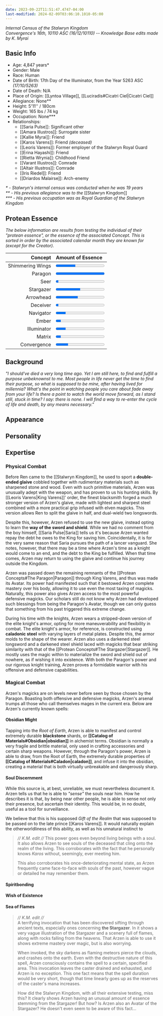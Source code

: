 ```yaml
---
date: 2023-09-22T11:51:47.4747-04:00
last-modified: 2024-02-09T03:06:10.1010-05:00
---
```

*Internal Census of the Stalwryn Kingdom*  
*Convergence's 16th, 10110 ASC (16/12/10110) -- Knowledge Base edits made by K. Myrai*
## Basic Info
- Age: 4,847 years*
- Gender: Male
- Race: Human
- Date of Birth: 17th Day of the Illuminator, from the Year 5263 ASC *(17/10/5263)*
- Date of Death: N/A
- Place of Origin: [[Lyntoa Village]], [[Luciradis#Cicatri Ciel|Cicatri Ciel]]
- Allegiance: None**
- Height: 5'11'' / 180cm
- Weight: 165 lbs / 74 kg
- Occupation: None***
- Relationships:
	- [[Saria Pulse]]: Significant other
	- [[Amara Illustros]]: Surrogate sister
	- [[Kallie Myrai]]: Friend
	- [[Karos Varens]]: Friend *(deceased)*
	- [[Leoris Varens]]: Former employer of the Stalwryn Royal Guard
	- [[Erina Hayashi]]: Friend
	- [[Rietta Wrynia]]: Childhood Friend
	- [[Varant Illustros]]: Comrade
	- [[Altair Illustros]]: Comrade
	- [[Iris Riedel]]: Friend
	- [[Driardos Malairse]]: Arch-enemy

_* -  Stalwryn's internal census was conducted when he was 19 years_  
_** - His previous allegiance was to the_ [[Stalwryn Kingdom]]  
_*** - His previous occupation was as Royal Guardian of the Stalwryn Kingdom_  

## Protean Essence

*The below information are results from testing the individual of their "protean essence", or the essence of the associated Concept. This is sorted in order by the associated calendar month they are known for (except for the Creator).*

|      **Concept** | **Amount of Essence**                      |
| ----------------:|:------------------------------------------ |
| Shimmering Wings | <progress value="40" max="100"></progress> |
|          Paragon | <progress value="100" max="100"></progress> |
|             Seer | <progress value="5" max="100"></progress>  |
|        Stargazer | <progress value="50" max="100"></progress> |
|        Arrowhead | <progress value="45" max="100"></progress>  |
|         Deceiver | <progress value="5" max="100"></progress> |
|        Navigator | <progress value="20" max="100"></progress> |
|            Ember | <progress value="10" max="100"></progress> |
|      Illuminator | <progress value="20" max="100"></progress> |
|           Matrix | <progress value="10" max="100"></progress>  |
|      Convergence | <progress value="25" max="100"></progress>   |

## Background

*"I should've died a very long time ago. Yet I am still here, to find and fulfill a purpose unbeknownst to me. Most people in life never get the time to find their purpose, so what is supposed to be mine, after having lived for millennia? What's the point in watching people you care about fade away from your life? Is there a point to watch the world move forward, as I stand still, stuck in time? I say: there is none. I will find a way to re-enter the cycle of life and death, by any means necessary."*

## Appearance

## Personality

## Expertise
### Physical Combat

Before Ren came to the [[Stalwryn Kingdom]], he used to sport a **double-ended glaive** cobbled together with rudimentary materials such as sharpened stone and wood. Even with such primitive materials, Arzen was unusually adept with the weapon, and has proven to us his hunting skills. By [[Leoris Varens|King Varens]]' order, the finest blacksmith forged a much stronger version of Arzen's glaive, made with lightest and sharpest steel combined with a more practical grip infused with elven magicks. This version allows Ren to split the glaive in half, and dual-wield two longswords.

Despite this, however, Arzen refused to use the new glaive, instead opting to learn the **way of the sword and shield**. While we had no comment from the boy himself, [[Saria Pulse|Saria]] tells us it's because Arzen wanted repay the debt he owes to the King for saving him. Coincidentally, it is for the very same reason that Saria pursues the path of a lancer vanguard. She notes, however, that there may be a time where Arzen's time as a knight would come to an end, and the debt to the King be fulfilled. When that time comes, Arzen may return to using the glaive and continue his journey outside the Kingdom.

Arzen was passed down the remaining remnants of the [[Protean Concepts#The Paragon|Paragon]] through King Varens, and thus was made its Avatar. Its power had manifested such that it bestowed Arzen complete mastery over his body, allowing it to use even the most taxing of magicks. Naturally, this power also gives Arzen access to the most powerful defensive magicks. Our scholars still do not know why Arzen had developed such blessings from being the Paragon's Avatar, though we can only guess that something from his past triggered this extreme change.

During his time with the knights, Arzen wears a stripped-down version of the elite knight's armor, opting for more maneuverability and flexibility in combat. The elite knight's armor, for reference, is constructed using **caladonic steel** with varying layers of metal plates. Despite this, the armor molds to the shape of the wearer. Arzen also uses a darkened steel longsword and a darkened steel shield laced with magicks that bear striking similarity with that of the [[Protean Concepts#The Stargazer|Stargazer]]. He mostly uses the magic within to materialize the sword and shield out of nowhere, as if wishing it into existence. With both the Paragon's power and our rigorous knight training, Arzen proves a formidable warrior with his offensive and defensive capabilities.


### Magical Combat

Arzen's magicks are on levels never before seen by those chosen by the Paragon. Boasting both offensive and defensive magicks, Arzen's arsenal trumps all those who call themselves mages in the current era. Below are Arzen's currently known spells:

#### Obsidian Might

Tapping into the *Root of Earth*, Arzen is able to manifest and control extremely durable **blackstone** shards, or **[[Catalog of Materials#Obsidian|obsidian]]** in alchemist terms. Obsidian is normally a very fragile and brittle material, only used in crafting accessories and certain sharp weapons. However, through the Paragon's power, Arzen is able to draw, from the Root of Earth, the extremely durable properties of **[[Catalog of Materials#Caladon|caladon]]**, and infuse it into the obsidian, creating a material that is both virtually unbreakable and dangerously sharp.

#### Soul Discernment

While this source is, at best, unreliable, we must nevertheless document it. Arzen tells us that he is able to *"sense"* the souls near him. How he describes it is that, by being near other people, he is able to sense not only their presence, but ascertain their identity. This would be, in no doubt, useful as a tool for surveillance.

We believe that this is his supposed *Gift of the Realm* that was supposed to be passed on to the late prince [[Karos Varens]]. It would naturally explain the otherworldliness of this ability, as well as his unnatural instinct to 

> *// K.M. edit //*
> This power goes even beyond living beings with a soul. It also allows Arzen to see souls of the deceased that cling onto the realm of the living. This corroborates with the fact that he personally knows *Karos* without, seemingly, ever meeting him.
> 
> This also corroborates his once-deteriorating mental state, as Arzen frequently came face-to-face with souls of the past, however vague or detailed he may remember them.

#### Spiritbonding

#### Wish of Existence

#### Sea of Flames

> *// K.M. edit //*  
> A terrifying invocation that has been discovered sifting through ancient texts, especially ones concerning **the Stargazer**. In it shows a very vague illustration of the Stargazer and a scenery full of flames, along with rocks falling from the heavens. That Arzen is able to use it shows extreme mastery over magic, but is also worrying.
> 
> When invoked, the sky darkens as flaming meteors pierce the clouds, and crashes onto the earth. Even with the destructive nature of this spell, Arzen consciously contains the spell to a certain, specified area. This invocation leaves the caster drained and exhausted, and Arzen is no exception. This one fact means that the spell duration would be very short, though that time linearly goes up as the reserves of the caster's mana increases.
> 
> How did the Stalwryn Kingdom, with all their extensive testing, miss this? It clearly shows Arzen having an unusual amount of essence stemming from the Stargazer! But how? Is Arzen also an Avatar of the Stargazer? He doesn't even seem to be aware of this fact...